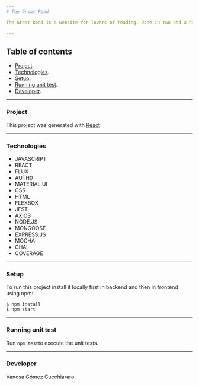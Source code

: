 ```yaml
---
# The Great Read

The Great Read is a website for lovers of reading. Done in two and a half weeks.

---
```

## Table of contents

- [Project](#project).
- [Technologies](#technologies).
- [Setup](#setup).
- [Running unit test](#running-unit-test).
- [Developer](#developer).

---
### Project

This project was generated with [React](https://reactjs.org/)

---
### Technologies

- JAVASCRIPT
- REACT
- FLUX
- AUTH0
- MATERIAL UI
- CSS
- HTML
- FLEXBOX
- JEST
- AXIOS
- NODE.JS
- MONGOOSE
- EXPRESS.JS
- MOCHA
- CHAI
- COVERAGE 

---
### Setup

To run this project install it locally first in backend and then in frontend using npm:
```
$ npm install
$ npm start
```

---
### Running unit test

Run ``` npm test ```to execute the unit tests.

---
### Developer

Vanesa Gómez Cucchiararo
